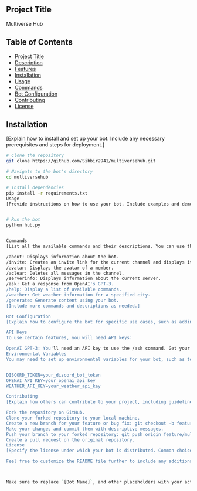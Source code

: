 ## Project Title

Multiverse Hub


## Table of Contents

- [Project Title](#project-title)
- [Description](#description)
- [Features](#features)
- [Installation](#installation)
- [Usage](#usage)
- [Commands](#commands)
- [Bot Configuration](#bot-configuration)
- [Contributing](#contributing)
- [License](#license)


## Installation

[Explain how to install and set up your bot. Include any necessary prerequisites and steps for deployment.]

```bash
# Clone the repository
git clone https://github.com/Sibbir2941/multiversehub.git

# Navigate to the bot's directory
cd multiversehub

# Install dependencies
pip install -r requirements.txt
Usage
[Provide instructions on how to use your bot. Include examples and demonstrate how to interact with it.]


# Run the bot
python hub.py


Commands
[List all the available commands and their descriptions. You can use the list you provided in your code.]

/about: Displays information about the bot.
/invite: Creates an invite link for the current channel and displays it in a button.
/avatar: Displays the avatar of a member.
/aclear: Deletes all messages in the channel.
/serverinfo: Displays information about the current server.
/ask: Get a response from OpenAI's GPT-3.
/help: Display a list of available commands.
/weather: Get weather information for a specified city.
/generate: Generate content using your bot.
[Include more commands and descriptions as needed.]

Bot Configuration
[Explain how to configure the bot for specific use cases, such as adding API keys, modifying settings, or customizing behavior.]

API Keys
To use certain features, you will need API keys:

OpenAI GPT-3: You'll need an API key to use the /ask command. Get your key from OpenAI's website.
Environmental Variables
You may need to set up environmental variables for your bot, such as tokens or API keys. Create a .env file and add the necessary variables.


DISCORD_TOKEN=your_discord_bot_token
OPENAI_API_KEY=your_openai_api_key
WEATHER_API_KEY=your_weather_api_key

Contributing
[Explain how others can contribute to your project, including guidelines for pull requests and code contributions.]

Fork the repository on GitHub.
Clone your forked repository to your local machine.
Create a new branch for your feature or bug fix: git checkout -b feature/multiversehub.
Make your changes and commit them with descriptive messages.
Push your branch to your forked repository: git push origin feature/multiversehub.
Create a pull request on the original repository.
License
[Specify the license under which your bot is distributed. Common choices include MIT, Apache 2.0, or GPL. Include a link to the full license text.]

Feel free to customize the README file further to include any additional information specific to your bot or project. The README serves as a critical tool for users and contributors, so make sure it's informative and easy to understand.



Make sure to replace `[Bot Name]`, and other placeholders with your actual project details.
